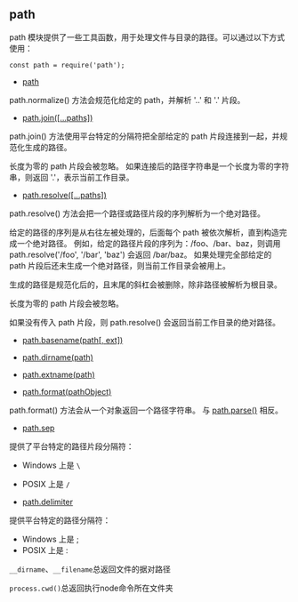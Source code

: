## path

path 模块提供了一些工具函数，用于处理文件与目录的路径。可以通过以下方式使用：

```
const path = require('path');
```

- [path](#path)

path.normalize() 方法会规范化给定的 path，并解析 '..' 和 '.' 片段。


- [path.join([...paths])](http://nodejs.cn/api/path.html#path_path_join_paths)

path.join() 方法使用平台特定的分隔符把全部给定的 path 片段连接到一起，并规范化生成的路径。

长度为零的 path 片段会被忽略。 如果连接后的路径字符串是一个长度为零的字符串，则返回 '.'，表示当前工作目录。

- [path.resolve([...paths])](http://nodejs.cn/api/path.html#path_path_resolve_paths)

path.resolve() 方法会把一个路径或路径片段的序列解析为一个绝对路径。

给定的路径的序列是从右往左被处理的，后面每个 path 被依次解析，直到构造完成一个绝对路径。 例如，给定的路径片段的序列为：/foo、/bar、baz，则调用 path.resolve('/foo', '/bar', 'baz') 会返回 /bar/baz。
如果处理完全部给定的 path 片段后还未生成一个绝对路径，则当前工作目录会被用上。

生成的路径是规范化后的，且末尾的斜杠会被删除，除非路径被解析为根目录。

长度为零的 path 片段会被忽略。

如果没有传入 path 片段，则 path.resolve() 会返回当前工作目录的绝对路径。

- [path.basename(path[, ext])](http://nodejs.cn/api/path.html#path_path_basename_path_ext)
- [path.dirname(path)](http://nodejs.cn/api/path.html#path_path_dirname_path)
- [path.extname(path)](http://nodejs.cn/api/path.html#path_path_extname_path)

- [path.format(pathObject)](http://nodejs.cn/api/path.html#path_path_format_pathobject)

path.format() 方法会从一个对象返回一个路径字符串。 与 [path.parse()](http://nodejs.cn/api/path.html#path_path_parse_path) 相反。

- [path.sep](http://nodejs.cn/api/path.html#path_path_sep)

提供了平台特定的路径片段分隔符：

  - Windows 上是 ``\``
  - POSIX 上是 ``/``

- [path.delimiter](http://nodejs.cn/api/path.html#path_path_delimiter)

提供平台特定的路径分隔符：

  - Windows 上是 ;
  - POSIX 上是 :

``__dirname``、``__filename``总返回文件的据对路径

``process.cwd()``总返回执行node命令所在文件夹